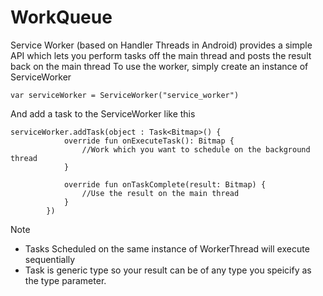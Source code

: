 # WorkQueue
Service Worker (based on Handler Threads in Android) provides a simple API which lets you perform tasks off the main thread and posts the result back on the main thread
To use the worker, simply create an instance of ServiceWorker
```
var serviceWorker = ServiceWorker("service_worker")
```

And add a task to the ServiceWorker like this
```
serviceWorker.addTask(object : Task<Bitmap>() {
            override fun onExecuteTask(): Bitmap {
                //Work which you want to schedule on the background thread
            }

            override fun onTaskComplete(result: Bitmap) {
                //Use the result on the main thread
            }
        })
```

Note
* Tasks Scheduled on the same instance of WorkerThread will execute sequentially
* Task is generic type so your result can be of any type you speicify as the type parameter.

